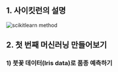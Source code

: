 #
## 1. 사이킷런의 설명

![scikitlearn method](https://user-images.githubusercontent.com/49123169/72659123-3c0a3600-39fe-11ea-9f33-d2ea5241fcfa.PNG)

## 2. 첫 번째 머신러닝 만들어보기
### 1) 붓꽃 데이터(Iris data)로 품종 예측하기



